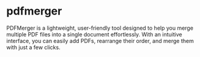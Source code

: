 # pdfmerger
PDFMerger is a lightweight, user-friendly tool designed to help you merge multiple PDF files into a single document effortlessly. With an intuitive interface, you can easily add PDFs, rearrange their order, and merge them with just a few clicks.
